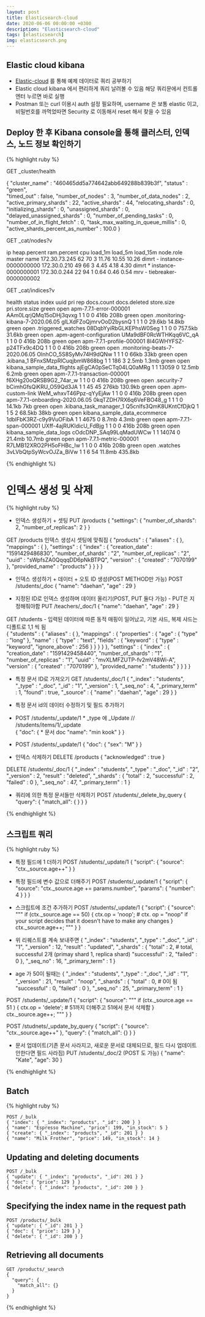 ```yaml
---
layout: post
title: Elasticsearch-cloud
date: 2020-06-06 00:00:00 +0300
description: "Elasticsearch-cloud"
tags: [elasticsearch]
img: elasticsearch.png
---
```


## Elastic cloud kibana
* [Elastic-cloud][Elastic-cloud] 를 통해 예제 데이터로 쿼리 공부하기
* Elastic cloud kibana 에서 편리하게 쿼리 날려볼 수 있음 해당 쿼리문에서 컨트롤 엔터 누르면 바로 실행
* Postman 또는 curl 이용시 auth 설정 필요하며, username 은 보통 elastic 이고, 비밀번호를 까먹었따면 Security 로 이동해서 reset 해서 찾을 수 있음

## Deploy 한 후 Kibana console을 통해 클러스터, 인덱스, 노드 정보 확인하기

{% highlight ruby %}

GET _cluster/health

{
  "cluster_name" : "460465dd5a774642abb649288b839b3f",
  "status" : "green",    
  "timed_out" : false,
  "number_of_nodes" : 3,
  "number_of_data_nodes" : 2,
  "active_primary_shards" : 22,
  "active_shards" : 44,
  "relocating_shards" : 0,
  "initializing_shards" : 0,
  "unassigned_shards" : 0,
  "delayed_unassigned_shards" : 0,
  "number_of_pending_tasks" : 0,
  "number_of_in_flight_fetch" : 0,
  "task_max_waiting_in_queue_millis" : 0,
  "active_shards_percent_as_number" : 100.0
}

GET _cat/nodes?v

ip            heap.percent ram.percent cpu load_1m load_5m load_15m node.role master name
172.30.73.245           62          70   3   11.76   10.55    10.26 dimrt     -      instance-0000000000
172.30.0.210            49          66   3    4.45    4.18     4.30 dimrt     *      instance-0000000001
172.30.0.244            22          94   1    0.64    0.46     0.54 mrv       -      tiebreaker-0000000002



GET _cat/indices?v

health status index                           uuid                   pri rep docs.count docs.deleted store.size pri.store.size
green  open   apm-7.7.1-error-000001          AAm0LqrjQMq15oDHj3qvxg   1   1          0            0       416b           208b
green  open   .monitoring-kibana-7-2020.06.05 gILXdFZoQjmrvOoD2bysnQ   1   1          1            0     29.6kb         14.8kb
green  open   .triggered_watches              08DqbYyiRbGLKEPhsW0Seg   1   1          0            0    757.5kb         31.6kb
green  open   .apm-agent-configuration        UMa9dBF0RcWTHKqq6VC_qA   1   1          0            0       416b           208b
green  open   apm-7.7.1-profile-000001        8I4GWHYFSZ-p24TFx9c4DQ   1   1          0            0       416b           208b
green  open   .monitoring-beats-7-2020.06.05  OlnhCO_5S8SyMv74H9dQNw   1   1          1            0       66kb           33kb
green  open   .kibana_1                       BFnxSMzpRlCuqjbmW868bg   1   1        186            3      2.5mb          1.3mb
green  open   kibana_sample_data_flights      ajEgCA0pSeCTq04LQ0aMRg   1   1      13059            0     12.5mb          6.2mb
green  open   apm-7.7.1-transaction-000001    f6XHg20oQRSB9G2_74ar_w   1   1          0            0       416b           208b
green  open   .security-7                     bCimhGfsQiKRU_O59Qd3JA   1   1         45           45      276kb        130.9kb
green  open   .apm-custom-link                WeM_whxvT46Ppz-qYyEjAw   1   1          0            0       416b           208b
green  open   apm-7.7.1-onboarding-2020.06.05 0kqTZDH7RX6q6VeFBO48_g   1   1          1            0     14.1kb            7kb
green  open   .kibana_task_manager_1          Q5cnIfs3QmK8UKntCfDjkQ   1   1          5            2     68.5kb           38kb
green  open   kibana_sample_data_ecommerce    1dblFbK3RZ-c9y9VuOFibA   1   1       4675            0      8.7mb          4.3mb
green  open   apm-7.7.1-span-000001           UXff-4ajRUKIdicU_FdBjg   1   1          0            0       416b           208b
green  open   kibana_sample_data_logs         cOdcDNP_SAq99LqMadUWCw   1   1      14074            0     21.4mb         10.7mb
green  open   apm-7.7.1-metric-000001         R7LMB12XRO2PH5oFHBc_Iw   1   1          0            0       416b           208b
green  open   .watches                        3vLVbQtpSyWcvOJZa_BiVw   1   1          6           54     11.8mb        435.8kb


{% endhighlight %}

# 인덱스 생성 및 삭제

{% highlight ruby %}

* 인덱스 생성하기 + 셋팅
PUT /products
{
  "settings": {
    "number_of_shards": 2,
    "number_of_replicas": 2
  }
}

GET /products     인덱스 생성시 셋팅에 맞춰짐
{
  "products" : {
    "aliases" : { },
    "mappings" : { },
    "settings" : {
      "index" : {
        "creation_date" : "1591429486830",
        "number_of_shards" : "2",
        "number_of_replicas" : "2",
        "uuid" : "sWpfsZA0QqqqDD6pNkBTPQ",
        "version" : {
          "created" : "7070199"
        },
        "provided_name" : "products"
      }
    }
  }
}


* 인덱스 생성하기 + 데이터 + 오토 ID 생성(POST METHOD만 가능)
POST /students/_doc
{
  "name": "daehan",
  "age" : 29
}


* 지정된 ID로 인덱스 생성하며 데이터 올리기(POST, PUT 둘다 가능) - PUT은 지정해줘야함
PUT /teachers/_doc/1
{
  "name": "daehan",
  "age" : 29
}


GET /students           - 입력된 데이터에 따른 동적 매핑이 일어났고, 기본 샤드, 복제 샤드는 디폴트로 1,1 씩 됨  
{
  "students" : {
    "aliases" : { },
    "mappings" : {
      "properties" : {
        "age" : {
          "type" : "long"
        },
        "name" : {
          "type" : "text",
          "fields" : {
            "keyword" : {
              "type" : "keyword",
              "ignore_above" : 256
            }
          }
        }
      }
    },
    "settings" : {
      "index" : {
        "creation_date" : "1591429458440",
        "number_of_shards" : "1",
        "number_of_replicas" : "1",
        "uuid" : "mvXLMFZUTP-fv2mV48Wi-A",
        "version" : {
          "created" : "7070199"
        },
        "provided_name" : "students"
      }
    }
  }
}

* 특정 문서 ID로 가져오기
GET /students/_doc/1
{
  "_index" : "students",
  "_type" : "_doc",
  "_id" : "1",
  "_version" : 1,
  "_seq_no" : 4,
  "_primary_term" : 1,
  "found" : true,
  "_source" : {
    "name" : "daehan",
    "age" : 29
  }
}

* 특정 문서 id의 데이터 수정하기 및 필드 추가하기
* POST /students/_update/1        * _type 에 _Update   // /students/items/1/_update  
{
  "doc": {                         * 문서 doc
    "name": "min kook"
  }
}

*  POST /students/_update/1
{
  "doc": {
    "sex": "M"
  }
}


* 인덱스 삭제하기
DELETE /products
{
  "acknowledged" : true
}

DELETE /students/_doc/1
{
  "_index" : "students",
  "_type" : "_doc",
  "_id" : "2",
  "_version" : 2,
  "result" : "deleted",
  "_shards" : {
    "total" : 2,
    "successful" : 2,
    "failed" : 0
  },
  "_seq_no" : 47,
  "_primary_term" : 1
}


* 쿼리에 의한 특정 문서들만 삭제하기
POST /students/_delete_by_query
{
  "query": {
    "match_all": { }
  }
}

{% endhighlight %}

## 스크립트 쿼리

{% highlight ruby %}

* 특정 필드에 1 더하기
POST /students/_update/1
{
  "script": {
    "source": "ctx._source.age++"
  }
}

* 특정 필드에 변수 값으로 더해주기
POST /students/_update/1
{
  "script": {
    "source": "ctx._source.age += params.number",
    "params": {
      "number": 4
    }
  }
}

* 스크립트에 조건 추가하기
POST /students/_update/1
{
  "script": {
    "source": 
    """
      if (ctx._source.age == 50) {
        ctx.op = 'noop';               # ctx. op = "noop" if your script decides that it doesn't have to make any changes
      }
      ctx._source.age++;
    """
  }
}

* 위 리퀘스트를 계속 보내주면 
{
  "_index" : "students",
  "_type" : "_doc",
  "_id" : "1",
  "_version" : 12,
  "result" : "updated",
  "_shards" : {
    "total" : 2,             # total, successful 2개 (primay shard 1, replica shard)
    "successful" : 2,
    "failed" : 0
  },
  "_seq_no" : 16,
  "_primary_term" : 1
}

* age 가 50이 될때는
{
  "_index" : "students",
  "_type" : "_doc",
  "_id" : "1",
  "_version" : 21,
  "result" : "noop",
  "_shards" : {
    "total" : 0,            # 0이 됨
    "successful" : 0,
    "failed" : 0
  },
  "_seq_no" : 25,
  "_primary_term" : 1
}

POST /students/_update/1
{
  "script": {
    "source": """
      if (ctx._source.age == 51 ) {
        ctx.op = 'delete';            # 51까지 더해주고 51에서 문서 삭제함
      }
      ctx._source.age++;
    """
  }
}

POST /studnets/_update_by_query
{
  "script": {
    "source": "ctx._source.age++"
  },
  "query": {
    "match_all": {}
  }
}


* 문서 업데이트(기존 문서 사라지고, 새로운 문서로 대체되므로, 필드 다시 업데이트 안한다면 필드 사라짐)
PUT /students/_doc/2   (POST 도 가능)
{
  "name": "Kate",
  "age": 30
}

{% endhighlight %}


## Batch

{% highlight ruby %}

```
POST /_bulk
{ "index": { "_index": "products", "_id": 200 } }
{ "name": "Espresso Machine", "price": 199, "in_stock": 5 }
{ "create": { "_index": "products", "_id": 201 } }
{ "name": "Milk Frother", "price": 149, "in_stock": 14 }
```

## Updating and deleting documents

```
POST /_bulk
{ "update": { "_index": "products", "_id": 201 } }
{ "doc": { "price": 129 } }
{ "delete": { "_index": "products", "_id": 200 } }
```

## Specifying the index name in the request path

```
POST /products/_bulk
{ "update": { "_id": 201 } }
{ "doc": { "price": 129 } }
{ "delete": { "_id": 200 } }
```

## Retrieving all documents

```
GET /products/_search
{
  "query": {
    "match_all": {}
  }
}
```

{% endhighlight %}



[Elastic-cloud]: https://www.elastic.co/kr/cloud/
